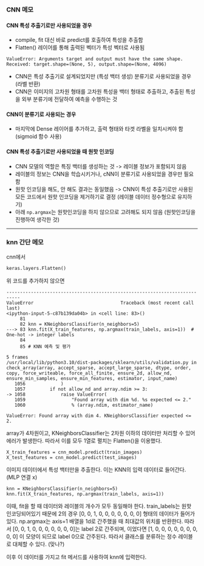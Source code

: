 ### CNN 메모
#### CNN 특성 추출기로만 사용되었을 경우
* compile, fit 대신 바로 predict를 호출하여 특성을 추출함 
* Flatten() 레이어를 통해 출력된 벡터가 특성 벡터로 사용됨 
```text
ValueError: Arguments target and output must have the same shape. Received: target.shape=(None, 5), output.shape=(None, 4096)
```
* CNN은 특성 추출기로 설계되었지만 (특성 백터 생성) 분류기로 사용되었을 경우 (라벨 반환)
* CNN은 이미지의 고차원 형태를 고차원 특성을 백터 형태로 추출하고, 추출된 특성을 외부 분류기에 전달하여 예측을 수행하는 것 

#### CNN이 분류기로 사용되는 경우
  * 마지막에 Dense 레이어를 추가하고, 출력 형태와 타겟 라벨을 일치시켜야 함 (sigmoid 함수 사용)
 

#### CNN 특성 추출기로만 사용되었을 때 원핫 인코딩
  * CNN 모델의 역할은 특징 백터를 생성하는 것 -> 레이블 정보가 포함되지 않음
  * 레이블의 정보는 CNN을 학습시키거나, cNN이 분류기로 사용되었을 경우만 필요함
  * 원핫 인코딩을 해도, 안 해도 결과는 동일했음 -> CNN이 특성 추출기로만 사용된 모든 코드에서 원핫 인코딩을 제거하기로 결정 (레이블 데이터 정수형으로 유지하기)
 *  아래 `np.argmax`는 원핫인코딩을 하지 않으므로 고려해도 되지 않음 (원핫인코딩을 진행하여 생각한 것)
----
### knn 간단 메모

cnn에서

```python
keras.layers.Flatten()
```

위 코드를 추가하지 않으면


```
---------------------------------------------------------------------------
ValueError                                Traceback (most recent call last)
<ipython-input-5-c87b139da04b> in <cell line: 83>()
     81
     82 knn = KNeighborsClassifier(n_neighbors=5)
---> 83 knn.fit(X_train_features, np.argmax(train_labels, axis=1))  # One-hot -> integer labels
     84
     85 # KNN 예측 및 평가

5 frames
/usr/local/lib/python3.10/dist-packages/sklearn/utils/validation.py in check_array(array, accept_sparse, accept_large_sparse, dtype, order, copy, force_writeable, force_all_finite, ensure_2d, allow_nd, ensure_min_samples, ensure_min_features, estimator, input_name)
   1056             )
   1057         if not allow_nd and array.ndim >= 3:
-> 1058             raise ValueError(
   1059                 "Found array with dim %d. %s expected <= 2."
   1060                 % (array.ndim, estimator_name)

ValueError: Found array with dim 4. KNeighborsClassifier expected <= 2.
```

array가 4차원이고, KNeighborsClassifier는 2차원 이하의 데이터만 처리할 수 있어 에러가 발생한다. 따라서 이를 모두 1열로 펼치는 Flatten()을 이용했다.

```
X_train_features = cnn_model.predict(train_images)
X_test_features = cnn_model.predict(test_images)
```
이미지 데이터에서 특성 백터만을 추출한다. 이는 KNN의 입력 데이터로 들어간다. (MLP 연결 x)

```
knn = KNeighborsClassifier(n_neighbors=5)
knn.fit(X_train_features, np.argmax(train_labels, axis=1))
```
이때, fit을 할 때 데이터와 레이블의 개수가 모두 동일해야 한다.
train_labels는 원핫 인코딩되어있기 때문에 2의 경우 [0, 0, 1, 0, 0, 0, 0, 0, 0, 0] 형태의 데이터가 들어가있다.
np.argmax는 axis=1 배열을 1d로 간주했을 때 최대값의 위치를 반환한다. 따라서 [0, 0, 1, 0, 0, 0, 0, 0, 0, 0]는 label 2로 간주되며, 이었다면 [1, 0, 0, 0, 0, 0, 0, 0, 0, 0] 이 모양이 되므로 label 0으로 간주된다.
따라서 클래스를 분류하는 정수 레이블로 대체할 수 있다. (맞나?)

이후 이 데이터를 가지고 fit 메서드를 사용하여 knn에 입력한다.


